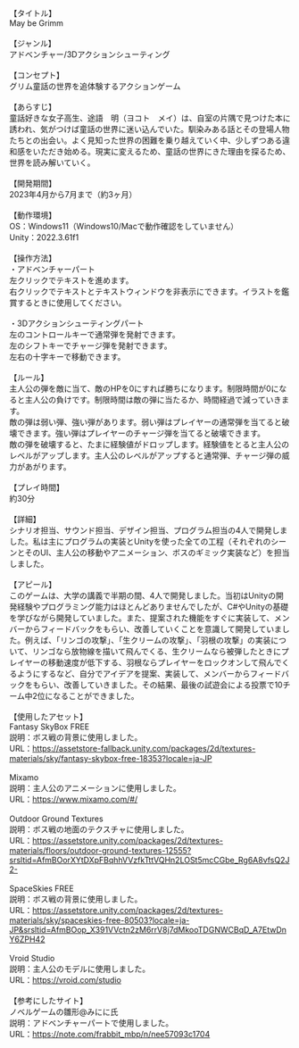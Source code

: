 【タイトル】</br>
May be Grimm</br>
</br>
【ジャンル】</br>
アドベンチャー/3Dアクションシューティング</br>
</br>
【コンセプト】</br>
グリム童話の世界を追体験するアクションゲーム</br>
</br>
【あらすじ】</br>
童話好きな女子高生、途語　明（ヨコト　メイ）は、自室の片隅で見つけた本に誘われ、気がつけば童話の世界に迷い込んでいた。馴染みある話とその登場人物たちとの出会い。よく見知った世界の困難を乗り越えていく中、少しずつある違和感をいただき始める。現実に変えるため、童話の世界にきた理由を探るため、世界を読み解いていく。</br>
</br>
【開発期間】</br>
2023年4月から7月まで（約3ヶ月）</br>
</br>
【動作環境】</br>
OS：Windows11（Windows10/Macで動作確認をしていません）</br>
Unity：2022.3.61f1</br>
</br>
【操作方法】</br>
・アドベンチャーパート</br>
左クリックでテキストを進めます。</br>
右クリックでテキストとテキストウィンドウを非表示にできます。イラストを鑑賞するときに使用してください。</br>
</br>
・3Dアクションシューティングパート</br>
左のコントロールキーで通常弾を発射できます。</br>
左のシフトキーでチャージ弾を発射できます。</br>
左右の十字キーで移動できます。</br>
 </br>
【ルール】</br>
主人公の弾を敵に当て、敵のHPを0にすれば勝ちになります。制限時間が0になると主人公の負けです。制限時間は敵の弾に当たるか、時間経過で減っていきます。</br>
敵の弾は弱い弾、強い弾があります。弱い弾はプレイヤーの通常弾を当てると破壊できます。強い弾はプレイヤーのチャージ弾を当てると破壊できます。</br>
敵の弾を破壊すると、たまに経験値がドロップします。経験値をとると主人公のレベルがアップします。主人公のレベルがアップすると通常弾、チャージ弾の威力があがります。</br>
</br>
【プレイ時間】</br>
約30分</br>
</br>
【詳細】</br>
シナリオ担当、サウンド担当、デザイン担当、プログラム担当の4人で開発しました。私は主にプログラムの実装とUnityを使った全ての工程（それぞれのシーンとそのUI、主人公の移動やアニメーション、ボスのギミック実装など）を担当しました。</br>
</br>
【アピール】</br>
このゲームは、大学の講義で半期の間、4人で開発しました。当初はUnityの開発経験やプログラミング能力はほとんどありませんでしたが、C#やUnityの基礎を学びながら開発していました。また、提案された機能をすぐに実装して、メンバーからフィードバックをもらい、改善していくことを意識して開発していました。例えば、「リンゴの攻撃」、「生クリームの攻撃」、「羽根の攻撃」の実装について、リンゴなら放物線を描いて飛んでくる、生クリームなら被弾したときにプレイヤーの移動速度が低下する、羽根ならプレイヤーをロックオンして飛んでくるようにするなど、自分でアイデアを提案、実装して、メンバーからフィードバックをもらい、改善していきました。その結果、最後の試遊会による投票で10チーム中2位になることができました。</br>
 </br>
【使用したアセット】</br>
Fantasy SkyBox FREE</br>
説明：ボス戦の背景に使用しました。</br>
URL：https://assetstore-fallback.unity.com/packages/2d/textures-materials/sky/fantasy-skybox-free-18353?locale=ja-JP</br>
</br>
Mixamo</br>
説明：主人公のアニメーションに使用しました。</br>
URL：https://www.mixamo.com/#/</br>
</br>
Outdoor Ground Textures</br>
説明：ボス戦の地面のテクスチャに使用しました。</br>
URL：https://assetstore.unity.com/packages/2d/textures-materials/floors/outdoor-ground-textures-12555?srsltid=AfmBOorXYtDXpFBqhhVVzfkTttVQHn2LOSt5mcCGbe_Rg6A8vfsQ2J2-</br>
</br>
SpaceSkies FREE</br>
説明：ボス戦の背景に使用しました。</br>
URL：https://assetstore.unity.com/packages/2d/textures-materials/sky/spaceskies-free-80503?locale=ja-JP&srsltid=AfmBOop_X391VVctn2zM6rrV8j7dMkooTDGNWCBqD_A7EtwDnY6ZPH42</br>
</br>
Vroid Studio</br>
説明：主人公のモデルに使用しました。</br>
URL：https://vroid.com/studio</br>
</br>
【参考にしたサイト】</br>
ノベルゲームの雛形@みにに氏</br>
説明：アドベンチャーパートで使用しました。</br>
URL：https://note.com/frabbit_mbp/n/nee57093c1704
